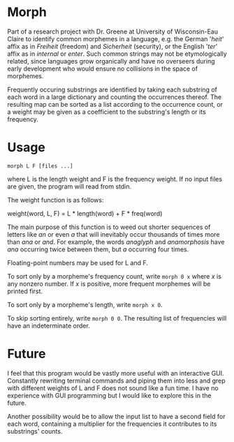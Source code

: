 Morph
=====

Part of a research project with Dr. Greene at University of Wisconsin-Eau Claire
to identify common morphemes in a language, e.g. the German '*heit*' affix as in
*Freiheit* (freedom) and *Sicherheit* (security), or the English '*ter*' affix as
in *internal* or *enter*. Such common strings may not be etymologically related,
since languages grow organically and have no overseers during early development
who would ensure no collisions in the space of morphemes.

Frequently occuring substrings are identified by taking each substring of each word
in a large dictionary and counting the occurrences thereof. The resulting map can
be sorted as a list according to the occurrence count, or a weight may be given
as a coefficient to the substring's length or its frequency.

Usage
=====

`morph L F [files ...]`

where L is the length weight and F is the frequency weight. If no input files are
given, the program will read from stdin.

The weight function is as follows:

  weight(word, L, F) = L * length(word) + F * freq(word)

The main purpose of this function is to weed out shorter sequences of letters like
*an* or even *a* that will inevitably occur thousands of times more than *ana* or
*and*. For example, the words *anaglyph* and *anamorphosis* have *ana* occurring
twice between them, but *a* occurring four times.

Floating-point numbers may be used for L and F.

To sort only by a morpheme's frequency count, write `morph 0 x` where *x* is any
nonzero number. If *x* is positive, more frequent morphemes will be printed first.

To sort only by a morpheme's length, write `morph x 0`.

To skip sorting entirely, write `morph 0 0`. The resulting list of frequencies will
have an indeterminate order.

Future
======

I feel that this program would be vastly more useful with an interactive GUI.
Constantly rewriting terminal commands and piping them into less and grep with
different weights of L and F does not sound like a fun time. I have no experience
with GUI programming but I would like to explore this in the future.

Another possibility would be to allow the input list to have a second field for
each word, containing a multiplier for the frequencies it contributes to its
substrings' counts.
